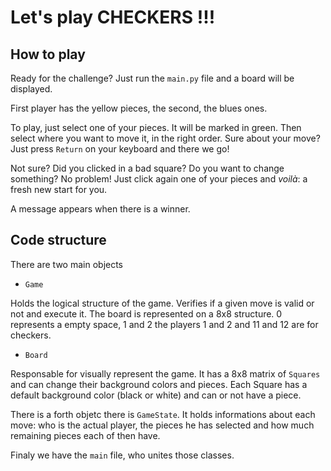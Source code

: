 # Let's play CHECKERS !!!

## How to play
Ready for the challenge? Just run the ``main.py`` file and a board will be displayed.

First player has the yellow pieces, the second, the blues ones.

To play, just select one of your pieces. It will be marked in green. Then select where you want to move it, in the right order. Sure about your move? Just press ``Return`` on your keyboard and there we go!

Not sure? Did you clicked in a bad square? Do you want to change something? No problem! Just click again one of your pieces and *voilà*: a fresh new start for you.

A message appears when there is a winner.
## Code structure
There are two main objects
- ``Game``

Holds the logical structure of the game. Verifies if a given move is valid or not and execute it.
The board is represented on a 8x8 structure. 0 represents a empty space, 1 and 2 the players 1 and 2 and 11 and 12 are for checkers. 

- ``Board``

Responsable for visually represent the game. It has a 8x8 matrix of ``Squares`` and can change their background colors and pieces. Each Square has a default background color (black or white) and can or not have a piece.

There is a forth objetc there is ``GameState``. It holds informations about each move: who is the actual player, the pieces he has selected and how much remaining pieces each of then have.

Finaly we have the ``main`` file, who unites those classes.
